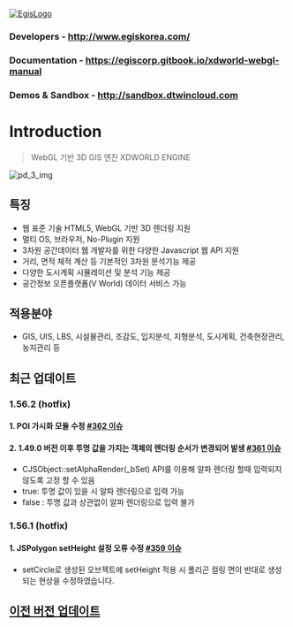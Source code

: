 [![EgisLogo](https://user-images.githubusercontent.com/82925313/160987075-ce7eada9-91ca-4b72-beb6-396e142f90a2.png)](http://www.egiskorea.com/)

### Developers - http://www.egiskorea.com/

### Documentation - https://egiscorp.gitbook.io/xdworld-webgl-manual

### Demos & Sandbox - http://sandbox.dtwincloud.com

# Introduction

> WebGL 기반 3D GIS 엔진 XDWORLD ENGINE

![pd_3_img](https://user-images.githubusercontent.com/82925313/160986727-f473c308-7881-4342-8c08-e31566d93a3b.png)

## 특징

-   웹 표준 기술 HTML5, WebGL 기반 3D 렌더링 지원
-   멀티 OS, 브라우저, No-Plugin 지원
-   3차원 공간데이터 웹 개발자를 위한 다양한 Javascript 웹 API 지원
-   거리, 면적 체적 계산 등 기본적인 3차원 분석기능 제공
-   다양한 도시계획 시뮬레이션 및 분석 기능 제공
-   공간정보 오픈플랫폼(V World) 데이터 서비스 가능

## 적용분야

-   GIS, UIS, LBS, 시설물관리, 조감도, 입지분석, 지형분석, 도시계획, 건축현장관리, 농지관리 등

## 최근 업데이트
### 1.56.2 (hotfix)
#### 1. POI 가시화 모듈 수정 [#362 이슈](https://github.com/EgisCorp/XDWorld/issues/362)

#### 2. 1.49.0 버전 이후 투명 값을 가지는 객체의 렌더링 순서가 변경되어 발생 [#361 이슈](https://github.com/EgisCorp/XDWorld/issues/361)
* CJSObject::setAlphaRender(_bSet) API를 이용해 알파 렌더링 할때 입력되지 않도록 고정 할 수 있음
* true: 투명 값이 있을 시 알파 렌더링으로 입력 가능
* false : 투명 값과 상관없이 알파 렌더링으로 입력 불가

### 1.56.1 (hotfix)
#### 1. JSPolygon setHeight 설정 오류 수정 [#359 이슈](https://github.com/EgisCorp/XDWorld/issues/359)
* setCircle로 생성된 오브젝트에 setHeight 적용 시 폴리곤 컬링 면이 반대로 생성되는 현상을 수정하였습니다.


## [이전 버전 업데이트](https://egiscorp.gitbook.io/xdworld-webgl-manual/release)

